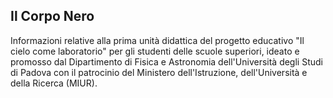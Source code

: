 ## Il Corpo Nero
Informazioni relative alla prima unità didattica del progetto educativo "Il cielo come laboratorio" per gli studenti
delle scuole superiori, ideato e promosso dal Dipartimento di Fisica e Astronomia dell'Università degli Studi di Padova
con il patrocinio del Ministero dell'Istruzione, dell'Università e della Ricerca (MIUR).
